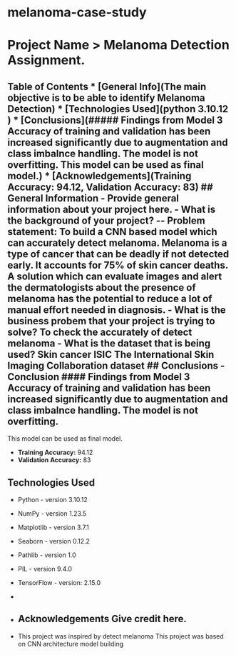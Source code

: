 # melanoma-case-study

# Project Name > Melanoma Detection Assignment. 

## Table of Contents * [General Info](The main objective is to be able to identify Melanoma Detection) * [Technologies Used](python 3.10.12 ) * [Conclusions](##### **Findings from Model 3** Accuracy of training and validation has been increased significantly due to augmentation and class imbalnce handling. The model is not overfitting. This model can be used as final model.) * [Acknowledgements](**Training Accuracy:** 94.12, **Validation Accuracy:** 83) ## General Information - Provide general information about your project here. - What is the background of your project? -- Problem statement: To build a CNN based model which can accurately detect melanoma. Melanoma is a type of cancer that can be deadly if not detected early. It accounts for 75% of skin cancer deaths. A solution which can evaluate images and alert the dermatologists about the presence of melanoma has the potential to reduce a lot of manual effort needed in diagnosis. - What is the business probem that your project is trying to solve? To check the accurately of detect melanoma - What is the dataset that is being used? Skin cancer ISIC The International Skin Imaging Collaboration dataset ## Conclusions - Conclusion #### **Findings from Model 3** Accuracy of training and validation has been increased significantly due to augmentation and class imbalnce handling. The model is not overfitting. 

This model can be used as final model. 
  - **Training Accuracy:** 94.12
  - **Validation Accuracy:** 83

## Technologies Used 
  - Python - version 3.10.12
  - NumPy - version 1.23.5
  - Matplotlib - version 3.7.1 
  - Seaborn - version 0.12.2 
  - Pathlib - version 1.0 
  - PIL - version 9.4.0 
  - TensorFlow - version: 2.15.0
  -
  - ## Acknowledgements Give credit here.
  
  - This project was inspired by detect melanoma This project was based on CNN architecture model building

